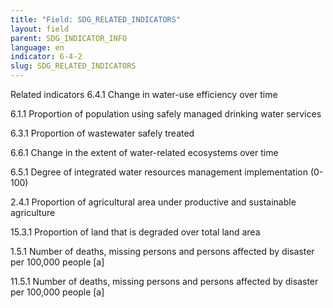 ```yaml
---
title: "Field: SDG_RELATED_INDICATORS"
layout: field
parent: SDG_INDICATOR_INFO
language: en
indicator: 6-4-2
slug: SDG_RELATED_INDICATORS
---
```

Related indicators
6.4.1 Change in water-use efficiency over time

6.1.1 Proportion of population using safely managed drinking water services

6.3.1 Proportion of wastewater safely treated

6.6.1 Change in the extent of water-related ecosystems over time

6.5.1 Degree of integrated water resources management implementation (0-100)

2.4.1 Proportion of agricultural area under productive and sustainable agriculture

15.3.1 Proportion of land that is degraded over total land area

1.5.1 Number of deaths, missing persons and persons affected by disaster per 100,000 people [a]

11.5.1 Number of deaths, missing persons and persons affected by disaster per 100,000 people [a]